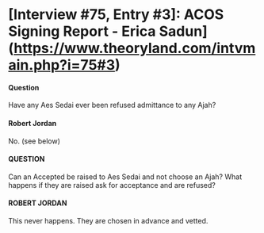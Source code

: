 # [Interview #75, Entry #3]: ACOS Signing Report - Erica Sadun](https://www.theoryland.com/intvmain.php?i=75#3)

#### Question

Have any Aes Sedai ever been refused admittance to any Ajah?

#### Robert Jordan

No. (see below)

#### QUESTION

Can an Accepted be raised to Aes Sedai and not choose an Ajah? What happens if they are raised ask for acceptance and are refused?

#### ROBERT JORDAN

This never happens. They are chosen in advance and vetted.

